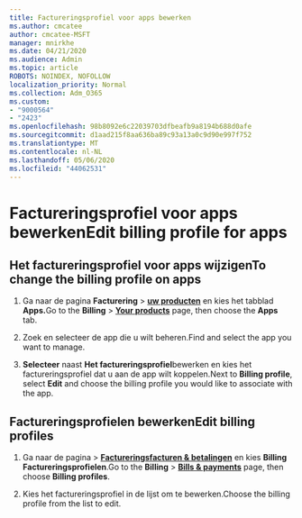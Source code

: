 ```yaml
---
title: Factureringsprofiel voor apps bewerken
ms.author: cmcatee
author: cmcatee-MSFT
manager: mnirkhe
ms.date: 04/21/2020
ms.audience: Admin
ms.topic: article
ROBOTS: NOINDEX, NOFOLLOW
localization_priority: Normal
ms.collection: Adm_O365
ms.custom:
- "9000564"
- "2423"
ms.openlocfilehash: 98b8092e6c22039703dfbeafb9a8194b688d0afe
ms.sourcegitcommit: d1aad215f8aa636ba89c93a13a0c9d90e997f752
ms.translationtype: MT
ms.contentlocale: nl-NL
ms.lasthandoff: 05/06/2020
ms.locfileid: "44062531"
---
```

# <a name="edit-billing-profile-for-apps"></a><span data-ttu-id="1cbb7-102">Factureringsprofiel voor apps bewerken</span><span class="sxs-lookup"><span data-stu-id="1cbb7-102">Edit billing profile for apps</span></span>

## <a name="to-change-the-billing-profile-on-apps"></a><span data-ttu-id="1cbb7-103">Het factureringsprofiel voor apps wijzigen</span><span class="sxs-lookup"><span data-stu-id="1cbb7-103">To change the billing profile on apps</span></span>

1. <span data-ttu-id="1cbb7-104">Ga naar de pagina **Facturering** > **[uw producten](https://go.microsoft.com/fwlink/p/?linkid=842054)** en kies het tabblad **Apps.**</span><span class="sxs-lookup"><span data-stu-id="1cbb7-104">Go to the **Billing** > **[Your products](https://go.microsoft.com/fwlink/p/?linkid=842054)** page, then choose the **Apps** tab.</span></span>

2. <span data-ttu-id="1cbb7-105">Zoek en selecteer de app die u wilt beheren.</span><span class="sxs-lookup"><span data-stu-id="1cbb7-105">Find and select the app you want to manage.</span></span>  

3. <span data-ttu-id="1cbb7-106">**Selecteer** naast **Het factureringsprofiel**bewerken en kies het factureringsprofiel dat u aan de app wilt koppelen.</span><span class="sxs-lookup"><span data-stu-id="1cbb7-106">Next to **Billing profile**, select **Edit** and choose the billing profile you would like to associate with the app.</span></span>

## <a name="edit-billing-profiles"></a><span data-ttu-id="1cbb7-107">Factureringsprofielen bewerken</span><span class="sxs-lookup"><span data-stu-id="1cbb7-107">Edit billing profiles</span></span>

1. <span data-ttu-id="1cbb7-108">Ga naar de pagina > **[Factureringsfacturen & betalingen](https://go.microsoft.com/fwlink/p/?linkid=848039)** en kies **Billing** **Factureringsprofielen**.</span><span class="sxs-lookup"><span data-stu-id="1cbb7-108">Go to the **Billing** > **[Bills & payments](https://go.microsoft.com/fwlink/p/?linkid=848039)** page, then choose **Billing profiles**.</span></span>

2. <span data-ttu-id="1cbb7-109">Kies het factureringsprofiel in de lijst om te bewerken.</span><span class="sxs-lookup"><span data-stu-id="1cbb7-109">Choose the billing profile from the list to edit.</span></span>